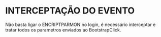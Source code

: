 # INTERCEPTAÇÃO DO EVENTO

Não basta ligar o ENCRIPTPARMON no login, é necessário interceptar e tratar todos os parametros enviados ao BootstrapClick.

